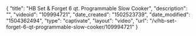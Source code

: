 {
    "title": "HB Set &amp; Forget 6 qt. Programmable Slow Cooker",
    "description": "",
    "videoid": "109994721",
    "date_created": "1502523739",
    "date_modified": "1504362494",
    "type": "captivate",
    "layout": "video",
    "url": "\/v\/hb-set-forget-6-qt-programmable-slow-cooker\/109994721"
}